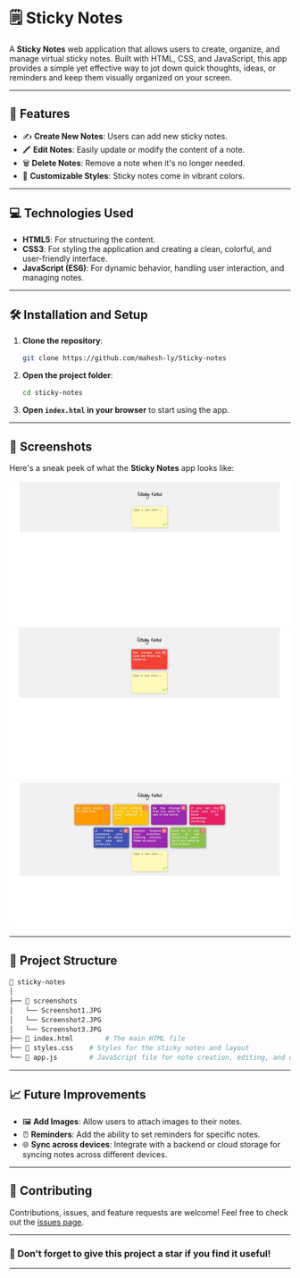 
# 🗒️ Sticky Notes

A **Sticky Notes** web application that allows users to create, organize, and manage virtual sticky notes. Built with HTML, CSS, and JavaScript, this app provides a simple yet effective way to jot down quick thoughts, ideas, or reminders and keep them visually organized on your screen.

---

## 🚀 Features

- ✍️ **Create New Notes**: Users can add new sticky notes.
- 🖍️ **Edit Notes**: Easily update or modify the content of a note.
- 🗑️ **Delete Notes**: Remove a note when it's no longer needed.
- 🎨 **Customizable Styles**: Sticky notes come in vibrant colors.

---

## 💻 Technologies Used

- **HTML5**: For structuring the content.
- **CSS3**: For styling the application and creating a clean, colorful, and user-friendly interface.
- **JavaScript (ES6)**: For dynamic behavior, handling user interaction, and managing notes.

---

## 🛠️ Installation and Setup

1. **Clone the repository**:
   ```bash
   git clone https://github.com/mahesh-ly/Sticky-notes
   ```

2. **Open the project folder**:
   ```bash
   cd sticky-notes
   ```

3. **Open `index.html` in your browser** to start using the app.

---

## 🎨 Screenshots

Here's a sneak peek of what the **Sticky Notes** app looks like:

![Screenshot 1](./Assets/Screenshots/Screenshot1.JPG)
![Screenshot 2](./Assets/Screenshots/Screenshot3.JPG)
![Screenshot 3](./Assets/Screenshots/Screenshot2.JPG)

---

## 📂 Project Structure

```bash
📁 sticky-notes
│
├── 📁 screenshots
│   └── Screenshot1.JPG
│   └── Screenshot2.JPG
│   └── Screenshot3.JPG
├── 📄 index.html        # The main HTML file
├── 📄 styles.css    # Styles for the sticky notes and layout
└── 📄 app.js        # JavaScript file for note creation, editing, and deletion
```

---

## 📈 Future Improvements

- 🖼️ **Add Images**: Allow users to attach images to their notes.
- ⏰ **Reminders**: Add the ability to set reminders for specific notes.
- 🌐 **Sync across devices**: Integrate with a backend or cloud storage for syncing notes across different devices.

---

## 🤝 Contributing

Contributions, issues, and feature requests are welcome! Feel free to check out the [issues page](https://github.com/Mahi-Rathod/sticky-notes/issues).

---

### 🌟 Don't forget to give this project a star if you find it useful!

---
